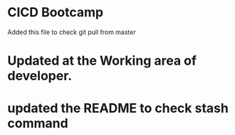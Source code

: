 # CICD Bootcamp
Added this file to check git pull from master

# Updated at the Working area of developer.

# updated the README to check stash command
